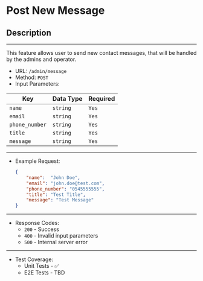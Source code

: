 # Post New Message

## Description

___
This feature allows user to send new contact messages, that will be handled by the admins and operator.

* URL: `/admin/message`
* Method: `POST`
* Input Parameters:

| Key            | Data Type | Required |
|----------------|-----------|----------|
| `name`         | `string`  | `Yes`    |
| `email`        | `string`  | `Yes`    |
| `phone_number` | `string`  | `Yes`    |
| `title`        | `string`  | `Yes`    |
| `message`      | `string`  | `Yes`    |

___

* Example Request:

    ```json
    {
        "name":  "John Doe",
        "email": "john.doe@test.com",
        "phone_number": "0545555555",
        "title": "Test Title",
        "message": "Test Message"
    }
    ```

___

* Response Codes:
    * `200` - Success
    * `400` - Invalid input parameters
    * `500` - Internal server error

___

* Test Coverage:
    * Unit Tests - ✅
    * E2E Tests - TBD
